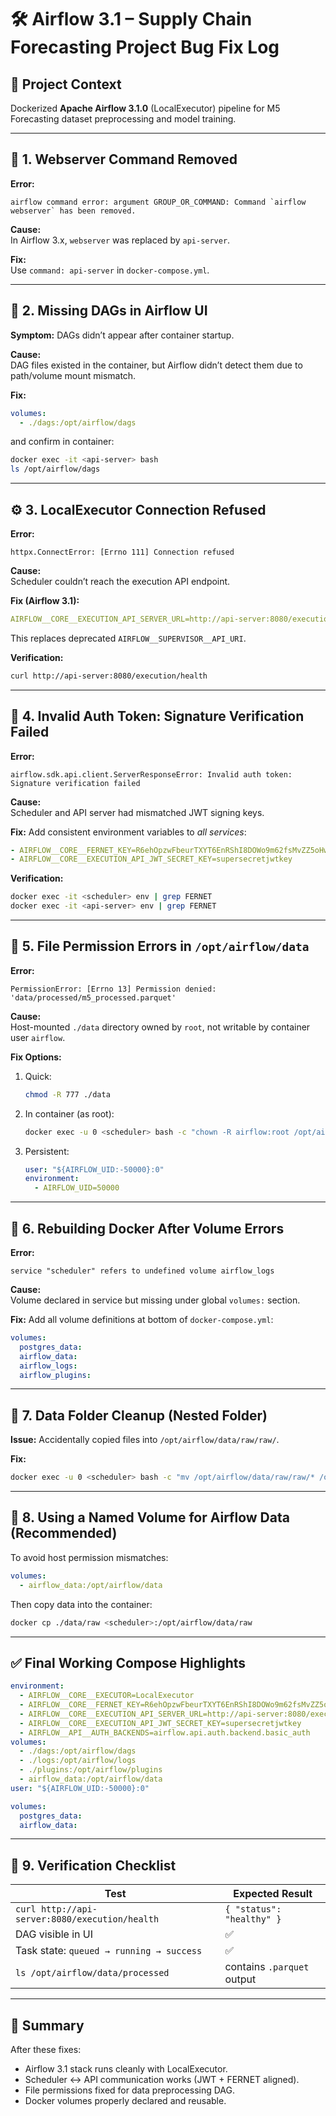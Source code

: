# 🛠️ Airflow 3.1 – Supply Chain Forecasting Project Bug Fix Log

## 📘 Project Context
Dockerized **Apache Airflow 3.1.0** (LocalExecutor) pipeline for M5 Forecasting dataset preprocessing and model training.

---

## 🧩 1. Webserver Command Removed
**Error:**
```
airflow command error: argument GROUP_OR_COMMAND: Command `airflow webserver` has been removed.
```

**Cause:**  
In Airflow 3.x, `webserver` was replaced by `api-server`.

**Fix:**  
Use `command: api-server` in `docker-compose.yml`.

---

## 🧱 2. Missing DAGs in Airflow UI
**Symptom:** DAGs didn’t appear after container startup.

**Cause:**  
DAG files existed in the container, but Airflow didn’t detect them due to path/volume mount mismatch.

**Fix:**
```yaml
volumes:
  - ./dags:/opt/airflow/dags
```
and confirm in container:
```bash
docker exec -it <api-server> bash
ls /opt/airflow/dags
```

---

## ⚙️ 3. LocalExecutor Connection Refused
**Error:**
```
httpx.ConnectError: [Errno 111] Connection refused
```

**Cause:**  
Scheduler couldn’t reach the execution API endpoint.

**Fix (Airflow 3.1):**
```yaml
AIRFLOW__CORE__EXECUTION_API_SERVER_URL=http://api-server:8080/execution/
```
This replaces deprecated `AIRFLOW__SUPERVISOR__API_URI`.

**Verification:**
```bash
curl http://api-server:8080/execution/health
```

---

## 🔐 4. Invalid Auth Token: Signature Verification Failed
**Error:**
```
airflow.sdk.api.client.ServerResponseError: Invalid auth token: Signature verification failed
```

**Cause:**  
Scheduler and API server had mismatched JWT signing keys.

**Fix:**
Add consistent environment variables to *all services*:

```yaml
- AIRFLOW__CORE__FERNET_KEY=R6ehOpzwFbeurTXYT6EnRShI8DOWo9m62fsMvZZ5oHw=
- AIRFLOW__CORE__EXECUTION_API_JWT_SECRET_KEY=supersecretjwtkey
```

**Verification:**
```bash
docker exec -it <scheduler> env | grep FERNET
docker exec -it <api-server> env | grep FERNET
```

---

## 📂 5. File Permission Errors in `/opt/airflow/data`
**Error:**
```
PermissionError: [Errno 13] Permission denied: 'data/processed/m5_processed.parquet'
```

**Cause:**  
Host-mounted `./data` directory owned by `root`, not writable by container user `airflow`.

**Fix Options:**
1. Quick:
   ```bash
   chmod -R 777 ./data
   ```
2. In container (as root):
   ```bash
   docker exec -u 0 <scheduler> bash -c "chown -R airflow:root /opt/airflow/data && chmod -R 775 /opt/airflow/data"
   ```
3. Persistent:
   ```yaml
   user: "${AIRFLOW_UID:-50000}:0"
   environment:
     - AIRFLOW_UID=50000
   ```

---

## 🧾 6. Rebuilding Docker After Volume Errors
**Error:**
```
service "scheduler" refers to undefined volume airflow_logs
```

**Cause:**  
Volume declared in service but missing under global `volumes:` section.

**Fix:**
Add all volume definitions at bottom of `docker-compose.yml`:
```yaml
volumes:
  postgres_data:
  airflow_data:
  airflow_logs:
  airflow_plugins:
```

---

## 🧹 7. Data Folder Cleanup (Nested Folder)
**Issue:** Accidentally copied files into `/opt/airflow/data/raw/raw/`.

**Fix:**
```bash
docker exec -u 0 <scheduler> bash -c "mv /opt/airflow/data/raw/raw/* /opt/airflow/data/raw/ && rm -rf /opt/airflow/data/raw/raw"
```

---

## 💾 8. Using a Named Volume for Airflow Data (Recommended)
To avoid host permission mismatches:
```yaml
volumes:
  - airflow_data:/opt/airflow/data
```

Then copy data into the container:
```bash
docker cp ./data/raw <scheduler>:/opt/airflow/data/raw
```

---

## ✅ Final Working Compose Highlights
```yaml
environment:
  - AIRFLOW__CORE__EXECUTOR=LocalExecutor
  - AIRFLOW__CORE__FERNET_KEY=R6ehOpzwFbeurTXYT6EnRShI8DOWo9m62fsMvZZ5oHw=
  - AIRFLOW__CORE__EXECUTION_API_SERVER_URL=http://api-server:8080/execution/
  - AIRFLOW__CORE__EXECUTION_API_JWT_SECRET_KEY=supersecretjwtkey
  - AIRFLOW__API__AUTH_BACKENDS=airflow.api.auth.backend.basic_auth
volumes:
  - ./dags:/opt/airflow/dags
  - ./logs:/opt/airflow/logs
  - ./plugins:/opt/airflow/plugins
  - airflow_data:/opt/airflow/data
user: "${AIRFLOW_UID:-50000}:0"

volumes:
  postgres_data:
  airflow_data:
```

---

## 🏁 9. Verification Checklist

| Test | Expected Result |
|------|-----------------|
| `curl http://api-server:8080/execution/health` | `{ "status": "healthy" }` |
| DAG visible in UI | ✅ |
| Task state: `queued → running → success` | ✅ |
| `ls /opt/airflow/data/processed` | contains `.parquet` output |

---

## 🧠 Summary
After these fixes:
- Airflow 3.1 stack runs cleanly with LocalExecutor.
- Scheduler ↔ API communication works (JWT + FERNET aligned).
- File permissions fixed for data preprocessing DAG.
- Docker volumes properly declared and reusable.

